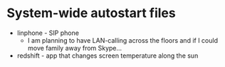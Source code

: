 System-wide autostart files
===========================

* linphone - SIP phone
    * I am planning to have LAN-calling across the floors and if I could
      move family away from Skype…
* redshift - app that changes screen temperature along the sun
